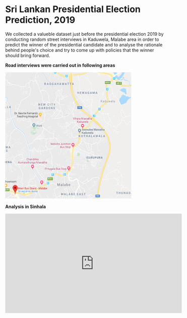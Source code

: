 # Sri Lankan Presidential Election Prediction, 2019
We collected a valueble dataset just before the presidential election 2019 by conducting random street interviews in Kaduwela, Malabe area in order to predict the winner of the presidential candidate and to analyse the rationale behind people's choice and try to come up with policies that the winner should bring forward.

**Road interviews were carried out in following areas**

<img src="https://github.com/PraAnj/srilanka-election-prediction-2019/blob/master/figures/FaceToFace_DataGatteredAreas.PNG" alt="Areas where Road interviews were done" width="400" height="400">

**Analysis in Sinhala**

<iframe width="560" height="315" src="https://www.youtube.com/embed/30_2Gm-YtHk" title="YouTube video player" frameborder="0" allow="accelerometer; autoplay; clipboard-write; encrypted-media; gyroscope; picture-in-picture" allowfullscreen></iframe>
